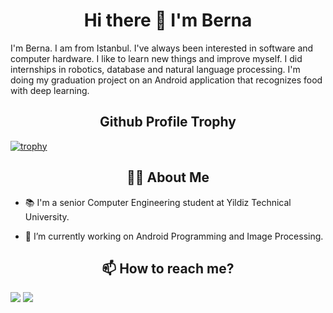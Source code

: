 <h1 align="center">Hi there 👋 I'm Berna</h1>

I'm Berna. I am from Istanbul. I've always been interested in software and computer hardware. I like to learn new things and improve myself. I did internships in robotics, database and natural language processing. I'm doing my graduation project on an Android application that recognizes food with deep learning.

<h2 align="center">Github Profile Trophy</h2>

[![trophy](https://github-profile-trophy.vercel.app/?username=bernatasel)](https://github.com/ryo-ma/github-profile-trophy)


<h2 align="center">👩‍💻 About Me</h2>

- 📚 I'm a senior Computer Engineering student at Yildiz Technical University.

- 🔭 I’m currently working on Android Programming and Image Processing.



<h2 align="center">📫 How to reach me?</h2>

<a href="mailto:bernataselbal@gmail.com"><img src="https://img.shields.io/badge/Gmail-D14836?style=for-the-badge&logo=gmail&logoColor=white"/></a>
<a href="https://linkedin.com/in/bernatasel" target="_blank"><img src="https://img.shields.io/badge/LinkedIn-0077B5?style=for-the-badge&logo=linkedin&logoColor=white"/></a>



<!--
**BernaTasel/bernatasel** is a ✨ _special_ ✨ repository because its `README.md` (this file) appears on your GitHub profile.

Here are some ideas to get you started:

- 🔭 I’m currently working on ...
- 🌱 I’m currently learning ...
- 👯 I’m looking to collaborate on ...
- 🤔 I’m looking for help with ...
- 💬 Ask me about ...
- 📫 How to reach me: ...
- 😄 Pronouns: ...
- ⚡ Fun fact: ...
-->
